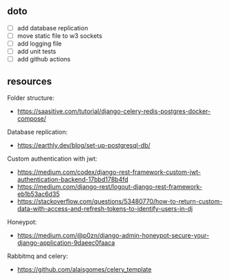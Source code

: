 ## doto

- [ ] add database replication
- [ ] move static file to w3 sockets
- [ ] add logging file
- [ ] add unit tests
- [ ] add github actions

## resources

Folder structure:

- https://saasitive.com/tutorial/django-celery-redis-postgres-docker-compose/

Database replication:

- https://earthly.dev/blog/set-up-postgresql-db/

Custom authentication with jwt:

- https://medium.com/codex/django-rest-framework-custom-jwt-authentication-backend-17bbd178b4fd
- https://medium.com/django-rest/logout-django-rest-framework-eb1b53ac6d35
- https://stackoverflow.com/questions/53480770/how-to-return-custom-data-with-access-and-refresh-tokens-to-identify-users-in-dj

Honeypot:

- https://medium.com/@p0zn/django-admin-honeypot-secure-your-django-application-9daeec0faaca

Rabbitmq and celery:

- https://github.com/alaisgomes/celery_template
